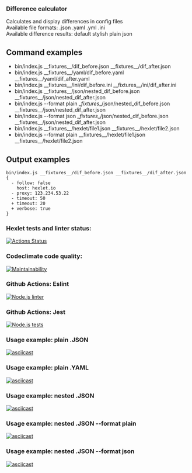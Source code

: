 ### Difference calculator
Calculates and display differences in config files \
Available file formats: .json .yaml .yml .ini \
Available difference results: default stylish plain json

## Command examples
+ bin/index.js \_\_fixtures\_\_/dif_before.json \_\_fixtures\_\_/dif_after.json
+ bin/index.js \_\_fixtures\_\_/yaml/dif_before.yaml \_\_fixtures\_\_/yaml/dif_after.yaml
+ bin/index.js \_\_fixtures\_\_/ini/dif_before.ini \_\_fixtures\_\_/ini/dif_after.ini
+ bin/index.js \_\_fixtures\_\_/json/nested_dif_before.json \_\_fixtures__/json/nested_dif_after.json
+ bin/index.js --format plain \__fixtures__/json/nested_dif_before.json \_\_fixtures__/json/nested_dif_after.json
+ bin/index.js --format json \__fixtures__/json/nested_dif_before.json \_\_fixtures__/json/nested_dif_after.json
+ bin/index.js \_\_fixtures__/hexlet/file1.json \_\_fixtures__/hexlet/file2.json
+ bin/index.js --format plain \_\_fixtures__/hexlet/file1.json \_\_fixtures__/hexlet/file2.json

## Output examples
```
bin/index.js __fixtures__/dif_before.json __fixtures__/dif_after.json
{
  - follow: false
    host: hexlet.io
  - proxy: 123.234.53.22
  - timeout: 50
  + timeout: 20
  + verbose: true
}
```

### Hexlet tests and linter status:
[![Actions Status](https://github.com/botirk/frontend-project-lvl2/workflows/hexlet-check/badge.svg)](https://github.com/botirk/frontend-project-lvl2/actions)
### Codeclimate code quality:
[![Maintainability](https://api.codeclimate.com/v1/badges/7ac0f7fcbdf5ab7da43e/maintainability)](https://codeclimate.com/github/botirk/frontend-project-lvl2/maintainability)
### Github Actions: Eslint
[![Node.js linter](https://github.com/botirk/frontend-project-lvl2/actions/workflows/node.js%20lint.yml/badge.svg)](https://github.com/botirk/frontend-project-lvl2/actions/workflows/node.js%20lint.yml)
### Github Actions: Jest
[![Node.js tests](https://github.com/botirk/frontend-project-lvl2/actions/workflows/node.js%20tests.yml/badge.svg)](https://github.com/botirk/frontend-project-lvl2/actions/workflows/node.js%20tests.yml)

### Usage example: plain .JSON
[![asciicast](https://asciinema.org/a/wajqfwq4vxZ7sZaEW8ZjnY4wA.svg)](https://asciinema.org/a/wajqfwq4vxZ7sZaEW8ZjnY4wA)
### Usage example: plain .YAML
[![asciicast](https://asciinema.org/a/DYFvo5VPhp0kIu1wR8iLPDUqI.svg)](https://asciinema.org/a/DYFvo5VPhp0kIu1wR8iLPDUqI)
### Usage example: nested .JSON
[![asciicast](https://asciinema.org/a/oFsLap8Nw6hONzT48udgPh5lt.svg)](https://asciinema.org/a/oFsLap8Nw6hONzT48udgPh5lt)
### Usage example: nested .JSON --format plain
[![asciicast](https://asciinema.org/a/KqO4enyn5vI7J1T1YMUi5cexN.svg)](https://asciinema.org/a/KqO4enyn5vI7J1T1YMUi5cexN)
### Usage example: nested .JSON --format json
[![asciicast](https://asciinema.org/a/gR0LVXj4fiqMyHRKJrkq8n7yW.svg)](https://asciinema.org/a/gR0LVXj4fiqMyHRKJrkq8n7yW)
